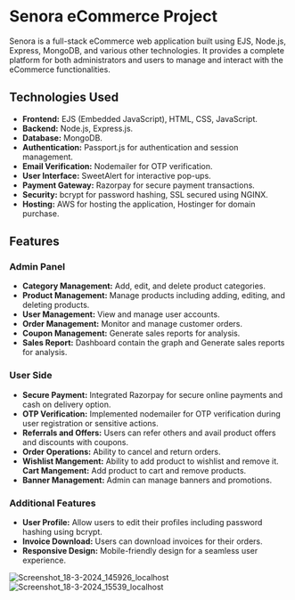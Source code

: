 # Senora eCommerce Project

Senora is a full-stack eCommerce web application built using EJS, Node.js, Express, MongoDB, and various other technologies. It provides a complete platform for both administrators and users to manage and interact with the eCommerce functionalities.

## Technologies Used

- **Frontend:** EJS (Embedded JavaScript), HTML, CSS, JavaScript.
- **Backend:** Node.js, Express.js.
- **Database:** MongoDB.
- **Authentication:** Passport.js for authentication and session management.
- **Email Verification:** Nodemailer for OTP verification.
- **User Interface:** SweetAlert for interactive pop-ups.
- **Payment Gateway:** Razorpay for secure payment transactions.
- **Security:** bcrypt for password hashing, SSL secured using NGINX.
- **Hosting:** AWS for hosting the application, Hostinger for domain purchase.

## Features

### Admin Panel
- **Category Management:** Add, edit, and delete product categories.
- **Product Management:** Manage products including adding, editing, and deleting products.
- **User Management:** View and manage user accounts.
- **Order Management:** Monitor and manage customer orders.
- **Coupon Management:** Generate sales reports for analysis.
- **Sales Report:** Dashboard contain the graph and Generate sales reports for analysis.

### User Side
- **Secure Payment:** Integrated Razorpay for secure online payments and cash on delivery option.
- **OTP Verification:** Implemented nodemailer for OTP verification during user registration or sensitive actions.
- **Referrals and Offers:** Users can refer others and avail product offers and discounts with coupons.
- **Order Operations:** Ability to cancel and return orders.
- **Wishlist Mangement:** Ability to add product to wishlist and remove it.
  **Cart Mangement:** Add product to cart and remove products.
- **Banner Management:** Admin can manage banners and promotions.

### Additional Features
- **User Profile:** Allow users to edit their profiles including password hashing using bcrypt.
- **Invoice Download:** Users can download invoices for their orders.
- **Responsive Design:** Mobile-friendly design for a seamless user experience.

![Screenshot_18-3-2024_145926_localhost](https://github.com/Asna1408/Senora/assets/85230276/cb2c4afa-20a4-47a0-b9f7-2316b4bfb17b)
![Screenshot_18-3-2024_15539_localhost](https://github.com/Asna1408/Senora/assets/85230276/0d7dc23b-567b-4453-867b-557bc7942890)



